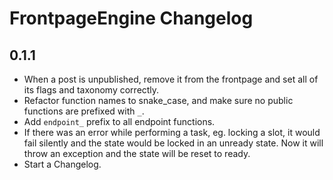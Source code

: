 # FrontpageEngine Changelog

## 0.1.1

* When a post is unpublished, remove it from the frontpage and set all of its flags and taxonomy correctly.
* Refactor function names to snake_case, and make sure no public functions are prefixed with `_`. 
* Add `endpoint_` prefix to all endpoint functions.
* If there was an error while performing a task, eg. locking a slot, it would fail silently and the state would be locked in an unready state. Now it will throw an exception and the state will be reset to ready.
* Start a Changelog.